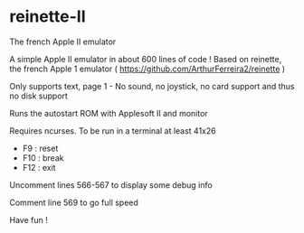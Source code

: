 # reinette-II
The french Apple II emulator

A simple Apple II emulator in about 600 lines of code !
Based on reinette, the french Apple 1 emulator ( https://github.com/ArthurFerreira2/reinette )

Only supports text, page 1 - No sound, no joystick, no card support and thus no disk support

Runs the autostart ROM with Applesoft II and monitor

Requires ncurses. To be run in a terminal at least 41x26

- F9  : reset
- F10 : break
- F12 : exit

Uncomment lines 566-567 to display some debug info

Comment line 569 to go full speed

Have fun !
